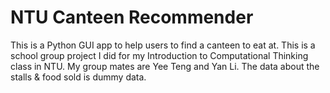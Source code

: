 # NTU Canteen Recommender
This is a Python GUI app to help users to find a canteen to eat at. This is a school group project I did for my Introduction to Computational Thinking class in NTU. My group mates are Yee Teng and Yan Li. The data about the stalls & food sold is dummy data.